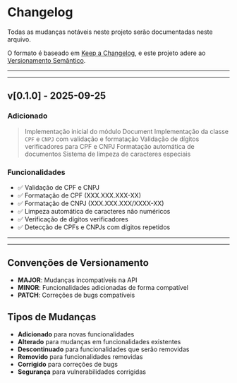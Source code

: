 # Changelog

Todas as mudanças notáveis neste projeto serão documentadas neste arquivo.

O formato é baseado em [Keep a Changelog](https://keepachangelog.com/pt-BR/1.0.0/),
e este projeto adere ao [Versionamento Semântico](https://semver.org/lang/pt-BR/).

---

---

## v[0.1.0] - 2025-09-25

### Adicionado

> Implementação inicial do módulo Document
> Implementação da classe `CPF` e `CNPJ` com validação e formatação
> Validação de dígitos verificadores para CPF e CNPJ
> Formatação automática de documentos
> Sistema de limpeza de caracteres especiais

### Funcionalidades

- ✅ Validação de CPF e CNPJ
- ✅ Formatação de CPF (XXX.XXX.XXX-XX)
- ✅ Formatação de CNPJ (XXX.XXX.XXX/XXXX-XX)
- ✅ Limpeza automática de caracteres não numéricos
- ✅ Verificação de dígitos verificadores
- ✅ Detecção de CPFs e CNPJs com dígitos repetidos

---

---

## Convenções de Versionamento

- **MAJOR**: Mudanças incompatíveis na API
- **MINOR**: Funcionalidades adicionadas de forma compatível
- **PATCH**: Correções de bugs compatíveis

## Tipos de Mudanças

- **Adicionado** para novas funcionalidades
- **Alterado** para mudanças em funcionalidades existentes
- **Descontinuado** para funcionalidades que serão removidas
- **Removido** para funcionalidades removidas
- **Corrigido** para correções de bugs
- **Segurança** para vulnerabilidades corrigidas
